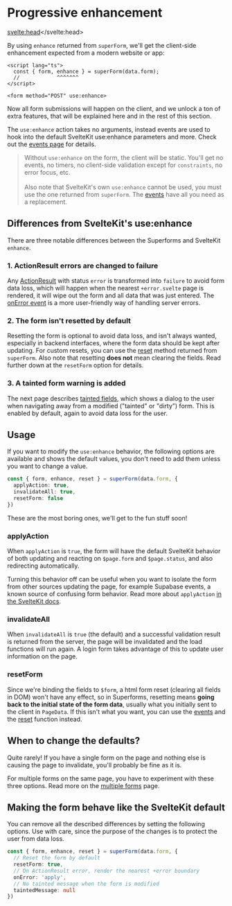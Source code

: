 <script lang="ts">
  import Next from '$lib/Next.svelte'
  import { concepts } from '$lib/navigation/sections'

	export let data;
</script>

# Progressive enhancement

<svelte:head><title>Progressive enhancement with use:enhance</title></svelte:head>

By using `enhance` returned from `superForm`, we'll get the client-side enhancement expected from a modern website or app:

```svelte
<script lang="ts">
  const { form, enhance } = superForm(data.form);
  //            ^^^^^^^
</script>

<form method="POST" use:enhance>
```

Now all form submissions will happen on the client, and we unlock a ton of extra features, that will be explained here and in the rest of this section.

The `use:enhance` action takes no arguments, instead events are used to hook into the default SvelteKit use:enhance parameters and more. Check out the [events page](/concepts/events) for details.

> Without `use:enhance` on the form, the client will be static. You'll get no events, no timers, no client-side validation except for `constraints`, no error focus, etc.<br><br>Also note that SvelteKit's own `use:enhance` cannot be used, you must use the one returned from `superForm`. The [events](/concepts/events) have all you need as a replacement.

## Differences from SvelteKit's use:enhance

There are three notable differences between the Superforms and SvelteKit `enhance`.

### 1. ActionResult errors are changed to failure

Any [ActionResult](https://kit.svelte.dev/docs/types#public-types-actionresult) with status `error` is transformed into `failure` to avoid form data loss, which will happen when the nearest `+error.svelte` page is rendered, it will wipe out the form and all data that was just entered. The [onError event](/concepts/events#onerror) is a more user-friendly way of handling server errors.

### 2. The form isn't resetted by default

Resetting the form is optional to avoid data loss, and isn't always wanted, especially in backend interfaces, where the form data should be kept after updating. For custom resets, you can use the [reset](/api#superform-return-type) method returned from `superForm`. Also note that resetting **does not** mean clearing the fields. Read further down at the `resetForm` option for details.

### 3. A tainted form warning is added

The next page describes [tainted fields](/concepts/tainted), which shows a dialog to the user when navigating away from a modified ("tainted" or "dirty") form. This is enabled by default, again to avoid data loss for the user.

## Usage

If you want to modify the `use:enhance` behavior, the following options are available and shows the default values, you don't need to add them unless you want to change a value.

```ts
const { form, enhance, reset } = superForm(data.form, {
  applyAction: true,
  invalidateAll: true,
  resetForm: false
})
```

These are the most boring ones, we'll get to the fun stuff soon!

### applyAction

When `applyAction` is `true`, the form will have the default SvelteKit behavior of both updating and reacting on `$page.form` and `$page.status`, and also redirecting automatically.

Turning this behavior off can be useful when you want to isolate the form from other sources updating the page, for example Supabase events, a known source of confusing form behavior. Read more about `applyAction` [in the SvelteKit docs](https://kit.svelte.dev/docs/form-actions#progressive-enhancement-applyaction).

### invalidateAll

When `invalidateAll` is `true` (the default) and a successful validation result is returned from the server, the page will be invalidated and the load functions will run again. A login form takes advantage of this to update user information on the page.

### resetForm

Since we're binding the fields to `$form`, a html form reset (clearing all fields in DOM) won't have any effect, so in Superforms, resetting means **going back to the initial state of the form data**, usually what you initially sent to the client in `PageData`. If this isn't what you want, you can use the [events](/concepts/events) and the [reset](/api#superform-return-type) function instead.

## When to change the defaults?

Quite rarely! If you have a single form on the page and nothing else is causing the page to invalidate, you'll probably be fine as it is.

For multiple forms on the same page, you have to experiment with these three options. Read more on the [multiple forms](/concepts/multiple-forms) page.

## Making the form behave like the SvelteKit default

You can remove all the described differences by setting the following options. Use with care, since the purpose of the changes is to protect the user from data loss.

```ts
const { form, enhance, reset } = superForm(data.form, {
  // Reset the form by default
  resetForm: true,
  // On ActionResult error, render the nearest +error boundary
  onError: 'apply',
  // No tainted message when the form is modified
  taintedMessage: null
})
```

<Next section={concepts} />
